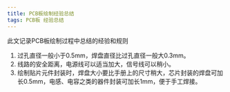 ```yaml
---
title: PCB板绘制经验总结
tags: PCB板 经验总结
---
```


此文记录PCB板绘制过程中总结的经验和规则

 1. 过孔直径一般小于0.5mm，焊盘直径比过孔直径一般大0.3mm。
 2. 线路的安全距离，电源线可以适当加大，信号线可以稍小。
 3. 绘制贴片元件封装时，焊盘大小要比手册上的尺寸稍大，芯片封装的焊盘可加长0.5mm，电感、电容之类的器件封装可加长1mm，便于手工焊接。

